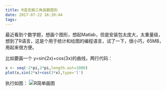 ```yaml
---
title: R语言画三角函数图形
date: 2017-07-22 16:39:44
tags:
---
```


最近看到个数学题，想画个图形，想起Matlab，但是安装包太庞大，太重量级，想到了R语言，这是个用于统计和绘图的编程语言，试了一下，很小巧，65MB，用起来很方便。

比如要画一个 y=sin(2x)+cos(3x)的曲线，两行代码：
```r
x <- seq(-2*pi,2*pi,length.out=1000)
plot(x,sin(2*x)+cos(3*x),type='l')
```
执行如图：
![R简单画图](https://febird.github.io/images/R.PNG)